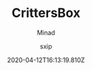 ---
title: CrittersBox
author:
  - Minad
  - sxip
description: CritterBox is a server implementation of Box Critters written in
  TypeScript. The aim of this project is to create a server that is fun,
  customizable, and easy to use.
date: 2020-04-12T16:13:19.810Z
image: /uploads/projects/critterbox.png
buttons:
  - name: Source
    href: https://github.com/crittersbox/critters
---